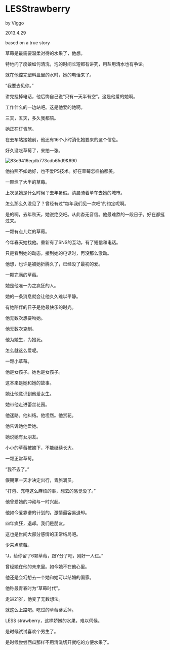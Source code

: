 # LESStrawberry


by Viggo





2013.4.29





based on a true story







草莓是最需要温柔对待的水果了，他想。



特地问了度娘如何清洗，泡的时间长短都有讲究，用盐用清水也有争论。







就在他控完塑料盘里的水时，她的电话来了。


“我要去见你。”




讲完挂掉电话，他后悔自己说“只有一天半有空”。这是他爱的她啊。








工作什么的一边站吧。这是他爱的她啊。





三天，五天，多久我都陪。









她正在订青旅。





在去车站接她前，他还有16个小时消化她要来的这个信息。





好久没吃草莓了，来拍一张。





![83e9416egdb773cdb65d9&amp;690](https://yggs.files.wordpress.com/2013/04/83e9416egdb773cdb65d9690.jpg)

他拍照不如她好，也不爱PS技术。好在草莓怎样拍都美。





一颗烂了大半的草莓。





上次见她是什么时候？去年暑假。清晨骑着单车去她的城市。





怎么那么久没见了？曾经有过“每年我们见一次吧”的约定呢啊。





是的啊，去年秋天，她说绝交吧。从此杳无音信。他最难熬的一段日子。好在都挺过来。









一颗有点儿烂的草莓。





今年春天她找他。重新有了SNS的互动，有了短信和电话。





只是看到她的动态，接到她的电话时，再没那么激动。





他想，也许是被她折腾久了，已经没了最初的爱。









一颗完满的草莓。





她是他唯一为之疯狂的人。





她的一条消息就会让他久久难以平静。





有她陪伴的日子是他最快乐的时光。





他无数次想要吻她。





他无数次克制。





他为她生，为她死。





怎么就这么爱呢。









一颗小草莓。





他是女孩子。她也是女孩子。





这本来是她和她的故事。





她让他意识到他爱女生。





她带他走进蕾丝花园。





他迷路。他纠结。他坦然。他赏花。





他告诉她他爱她。





她说她有女朋友。





小小的草莓被摘下，不能继续长大。









一颗正常草莓。





“我不去了。”





假期第一天才决定出行，青旅满员。





“打包、充电这么麻烦的事，想去的感觉没了。”





他曾爱她的冲动与一时兴起。





他如今爱靠谱的计划的。激情最容易退却。





四年疯狂，退却。我们是朋友。





这也是世间大部分感情的正常结局吧。









少来点草莓。





“J，给你留了6颗草莓，跟Y分了吧，刚好一人仨。”





曾经她在他的未来里。如今她不在他心里。





他还是会幻想去一个她和她可以结婚的国家。





他称最青春时为“草莓时代”。





走进21岁，他变了无数想法。





就这么上路吧。吃过的草莓蒂丢掉。





LESS strawberry，这样娇嫩的水果，难以伺候。





是时候试试喜欢个男生了。





是时候尝尝西瓜那样不用清洗切开就吃的方便水果了。

